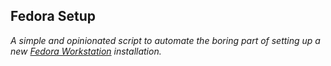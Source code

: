## Fedora Setup

*A simple and opinionated script to automate the boring part of setting up a new
[Fedora Workstation](https://fedoraproject.org/workstation) installation.*
